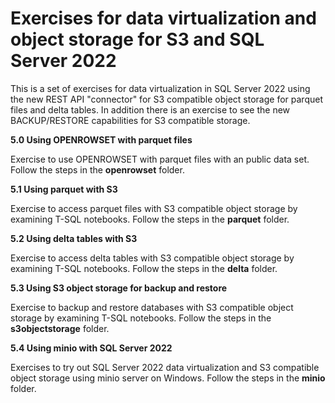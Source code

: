 # Exercises for data virtualization and object storage for S3 and SQL Server 2022

This is a set of exercises for data virtualization in SQL Server 2022 using the new REST API "connector" for S3 compatible object storage for parquet files and delta tables. In addition there is an exercise to see the new BACKUP/RESTORE capabilities for S3 compatible storage.

**5.0 Using OPENROWSET with parquet files**

Exercise to  use OPENROWSET with parquet files with an public data set. Follow the steps in the **openrowset** folder.

**5.1 Using parquet with S3**

Exercise to access parquet files with S3 compatible object storage by examining T-SQL notebooks. Follow the steps in the **parquet** folder.

**5.2 Using delta tables with S3**

Exercise to access delta tables with S3 compatible object storage by examining T-SQL notebooks. Follow the steps in the **delta** folder.

**5.3 Using S3 object storage for backup and restore**

Exercise to backup and restore databases with S3 compatible object storage by examining T-SQL notebooks. Follow the steps in the **s3objectstorage** folder.

**5.4 Using minio with SQL Server 2022**

Exercises to try out SQL Server 2022 data virtualization and S3 compatible object storage using minio server on Windows. Follow the steps in the **minio** folder.